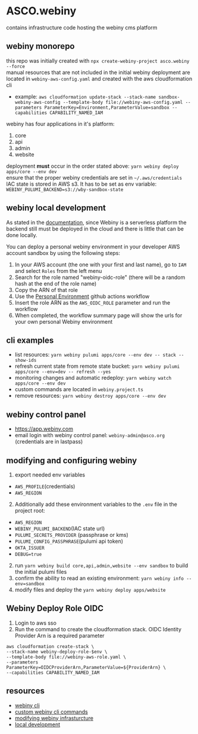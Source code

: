 # ASCO.webiny

contains infrastructure code hosting the webiny cms platform  

## webiny monorepo

this repo was initially created with `npx create-webiny-project asco.webiny --force`  
manual resources that are not included in the initial webiny deployment are located in `webiny-aws-config.yaml` and created with the aws cloudformation cli
  * example: `aws cloudformation update-stack --stack-name sandbox-webiny-aws-config --template-body file://webiny-aws-config.yaml --parameters ParameterKey=Environment,ParameterValue=sandbox --capabilities CAPABILITY_NAMED_IAM` 

webiny has four applications in it's platform:
1. core
2. api
3. admin
4. website

deployment **must** occur in the order stated above: `yarn webiny deploy apps/core --env dev`   
ensure that the proper webiny credentials are set in `~/.aws/credentials`  
IAC state is stored in AWS s3. It has to be set as env variable: `WEBINY_PULUMI_BACKEND=s3://wby-sandbox-state`  

## webiny local development

As stated in the [documentation](https://www.webiny.com/docs/core-development-concepts/development/local-development), since Webiny is a serverless platform the backend still must be deployed in the cloud and there is little that can be done locally.

You can deploy a personal webiny environment in your developer AWS account sandbox by using the following steps:

1. In your AWS account (the one with your first and last name), go to `IAM` and select `Roles` from the left menu
2. Search for the role named "webiny-oidc-role" (there will be a random hash at the end of the role name)
3. Copy the ARN of that role
4. Use the [Personal Environment](https://github.com/ascogit/ASCO.webiny/actions/workflows/personal.yml) github actions workflow
5. Insert the role ARN as the `AWS_OIDC_ROLE` parameter and run the workflow
6. When completed, the workflow summary page will show the urls for your own personal Webiny environment

## cli examples

* list resources: `yarn webiny pulumi apps/core --env dev -- stack --show-ids`
* refresh current state from remote state bucket: `yarn webiny pulumi apps/core --env=dev -- refresh --yes`
* monitoring changes and automatic redeploy: `yarn webiny watch apps/core --env dev`
* custom commands are located in `webiny.project.ts`
* remove resources: `yarn webiny destroy apps/core --env dev`

## webiny control panel

* https://app.webiny.com
* email login with webiny control panel: `webiny-admin@asco.org` (credentials are in lastpass)

## modifying and configuring webiny

1. export needed env variables
  * `AWS_PROFILE`(credentials)
  * `AWS_REGION`
2. Additionally add these environment variables to the `.env` file in the project root:
  * `AWS_REGION`
  * `WEBINY_PULUMI_BACKEND`(IAC state url)
  * `PULUMI_SECRETS_PROVIDER` (passphrase or kms)
  * `PULUMI_CONFIG_PASSPHRASE`(pulumi api token)
  * `OKTA_ISSUER`
  * `DEBUG=true`
2. run `yarn webiny build core,api,admin,website --env sandbox` to build the initial pulumi files
3. confirm the ability to read an existing environment: `yarn webiny info --env=sandbox`
3. modify files and deploy the `yarn webiny deploy apps/website`

## Webiny Deploy Role OIDC

1. Login to aws sso
2. Run the command to create the cloudformation stack. OIDC Identity Provider Arn is a required parameter
```
aws cloudformation create-stack \
--stack-name webiny-deploy-role-$env \
--template-body file://webiny-aws-role.yaml \
--parameters ParameterKey=OIDCProviderArn,ParameterValue=${ProviderArn} \
--capabilities CAPABILITY_NAMED_IAM
```

## resources

* [webiny cli](https://www.webiny.com/docs/core-development-concepts/basics/webiny-cli)
* [custom webiny cli commands](https://www.webiny.com/docs/core-development-concepts/extending-and-customizing/adding-custom-cli-commands)
* [modifying webiny infrasturcture](https://www.webiny.com/docs/infrastructure/basics/modify-cloud-infrastructure)
* [local development](https://www.webiny.com/docs/core-development-concepts/development/local-development)
